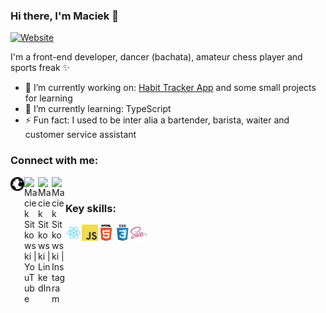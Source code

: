 ### Hi there, I'm Maciek 👋

[![Website](https://img.shields.io/website?label=macieksitkowski.com&style=for-the-badge&url=https%3A%2F%2Fmacieksitkowski.com)](https://macieksitkowski.com)

I'm a front-end developer, dancer (bachata), amateur chess player and sports freak ✨

- 🔭 I’m currently working on: [Habit Tracker App](https://github.com/sitek94/habit-tracker-app) and some small projects for learning
- 🌱 I’m currently learning: TypeScript
- ⚡ Fun fact: I used to be inter alia a bartender, barista, waiter and customer service assistant

### Connect with me:

[<img align="left" alt="macieksitkowski.com" width="22px" src="https://raw.githubusercontent.com/iconic/open-iconic/master/svg/globe.svg" />][website]
[<img align="left" alt="Maciek Sitkowski | YouTube" width="22px" src="https://cdn.jsdelivr.net/npm/simple-icons@v3/icons/youtube.svg" />][youtube]
[<img align="left" alt="Maciek Sitkowski | LinkedIn" width="22px" src="https://cdn.jsdelivr.net/npm/simple-icons@v3/icons/linkedin.svg" />][linkedin]
[<img align="left" alt="Maciek Sitkowski | Instagram" width="22px" src="https://cdn.jsdelivr.net/npm/simple-icons@v3/icons/instagram.svg" />][instagram]

<br />

### Key skills:

<img align="left" alt="React" width="26px" src="https://raw.githubusercontent.com/github/explore/80688e429a7d4ef2fca1e82350fe8e3517d3494d/topics/react/react.png" />
<img align="left" alt="JavaScript" width="26px" src="https://raw.githubusercontent.com/github/explore/80688e429a7d4ef2fca1e82350fe8e3517d3494d/topics/javascript/javascript.png" />
<img align="left" alt="HTML5" width="26px" src="https://raw.githubusercontent.com/github/explore/80688e429a7d4ef2fca1e82350fe8e3517d3494d/topics/html/html.png" />
<img align="left" alt="CSS3" width="26px" src="https://raw.githubusercontent.com/github/explore/80688e429a7d4ef2fca1e82350fe8e3517d3494d/topics/css/css.png" />
<img align="left" alt="Sass" width="26px" src="https://raw.githubusercontent.com/github/explore/80688e429a7d4ef2fca1e82350fe8e3517d3494d/topics/sass/sass.png" />

[website]: https://macieksitkowski.com
[youtube]: https://www.youtube.com/channel/UC1rKQAm9EWiHtI4ADYusG0w
[linkedin]: https://www.linkedin.com/in/maciek-sitkowski/
[instagram]: https://www.instagram.com/rrrubio94

